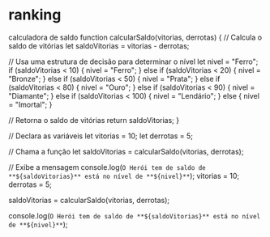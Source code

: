 # ranking
calculadora de saldo
function calcularSaldo(vitorias, derrotas) {
  // Calcula o saldo de vitórias
  let saldoVitorias = vitorias - derrotas;

  // Usa uma estrutura de decisão para determinar o nível
  let nivel = "Ferro";
  if (saldoVitorias < 10) {
    nivel = "Ferro";
  } else if (saldoVitorias < 20) {
    nivel = "Bronze";
  } else if (saldoVitorias < 50) {
    nivel = "Prata";
  } else if (saldoVitorias < 80) {
    nivel = "Ouro";
  } else if (saldoVitorias < 90) {
    nivel = "Diamante";
  } else if (saldoVitorias < 100) {
    nivel = "Lendário";
  } else {
    nivel = "Imortal";
  }

  // Retorna o saldo de vitórias
  return saldoVitorias;
}

// Declara as variáveis
let vitorias = 10;
let derrotas = 5;

// Chama a função
let saldoVitorias = calcularSaldo(vitorias, derrotas);

// Exibe a mensagem
console.log(`O Herói tem de saldo de **${saldoVitorias}** está no nível de **${nivel}**`);
vitorias = 10;
derrotas = 5;

saldoVitorias = calcularSaldo(vitorias, derrotas);

console.log(`O Herói tem de saldo de **${saldoVitorias}** está no nível de **${nivel}**`);

